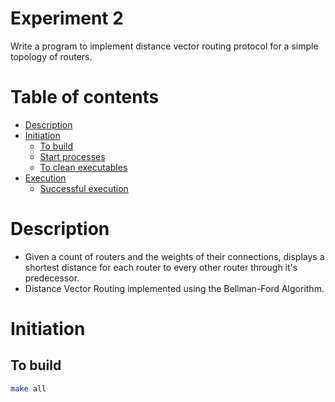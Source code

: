 <!-- omit in toc -->
# Experiment 2
Write a program to implement distance vector routing protocol for a simple topology of routers.

<!-- omit in toc -->
# Table of contents
- [Description](#description)
- [Initiation](#initiation)
  - [To build](#to-build)
  - [Start processes](#start-processes)
  - [To clean executables](#to-clean-executables)
- [Execution](#execution)
  - [Successful execution](#successful-execution)

# Description
- Given a count of routers and the weights of their connections, displays a shortest distance for each router to every other router through it's predecessor.
- Distance Vector Routing implemented using the Bellman-Ford Algorithm.

# Initiation

## To build
```bash
make all
```

